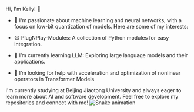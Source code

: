 Hi, I'm Kelly! 👋
<!--
**Keywennn/Keywennn** is a ✨ _special_ ✨ repository because its `README.md` (this file) appears on your GitHub profile.

Here are some ideas to get you started:

- 🔭 I’m currently working on ...
- 🌱 I’m currently learning ...
- 👯 I’m looking to collaborate on ...
- 🤔 I’m looking for help with ...
- 💬 Ask me about ...
- 📫 How to reach me: ...
- 😄 Pronouns: ...
- ⚡ Fun fact: ...
-->


- 🔭 I'm passionate about machine learning and neural networks, with a focus on low-bit quantization of models. Here are some of my interests:

- 😄 PlugNPlay-Modules: A collection of Python modules for easy integration.

- 🌱 I’m currently learning LLM: Exploring large language models and their applications.

- 🤔 I’m looking for help with acceleration and optimization of nonlinear operators in Transformer Models

I'm currently studying at Beijing Jiaotong University and always eager to learn more about AI and software development. Feel free to explore my repositories and connect with me!
![Snake animation](https://raw.githubusercontent.com/Keywennn/Keywennn/output/dist/github-contribution-grid-snake.svg)

